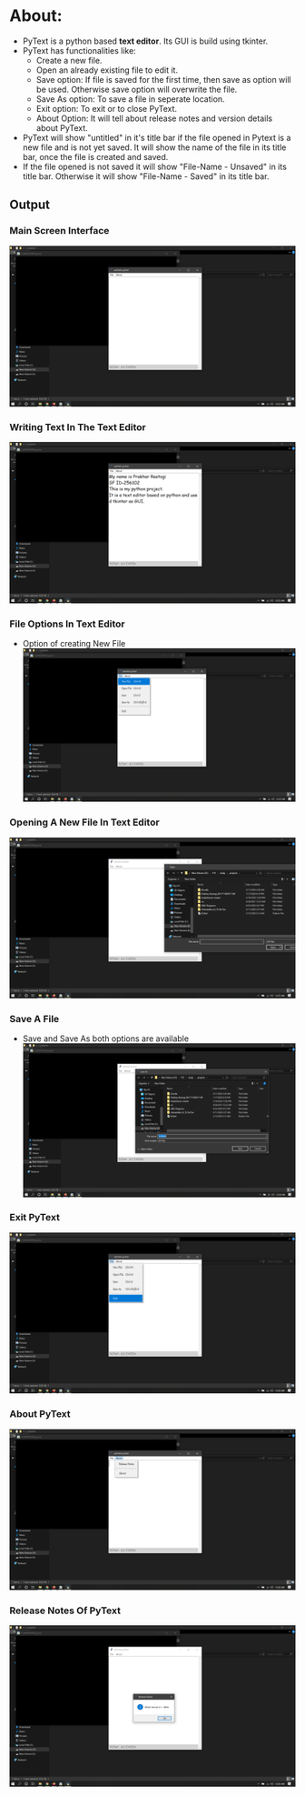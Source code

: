 # About:
* PyText is a python based **text editor**. Its GUI is build using tkinter.
* PyText has functionalities like: 
  * Create a new file.
  * Open an already existing file to edit it.
  * Save option: If file is saved for the first time, then save as option will be used. Otherwise save option will overwrite the file.
  * Save As option: To save a file in seperate location.
  * Exit option: To exit or to close PyText.
  * About Option: It will tell about release notes and version details about PyText.
* PyText will show "untitled" in it's title bar if the file opened in Pytext is a new file and is not yet saved. It will show the name of the file in its title bar, once the file is created and saved. 
* If the file opened is not saved it will show "File-Name - Unsaved" in its title bar. Otherwise it will show "File-Name - Saved" in its title bar.
## Output
### Main Screen Interface
![alt text](https://github.com/PrakharRastogi123/Python_Project_256102/blob/main/Output_ScreenShots/ss%20(1).png)
### Writing Text In The Text Editor
![alt text](https://github.com/PrakharRastogi123/Python_Project_256102/blob/main/Output_ScreenShots/ss%20(2).png)
### File Options In Text Editor
* Option of creating New File
![alt text](https://github.com/PrakharRastogi123/Python_Project_256102/blob/main/Output_ScreenShots/ss%20(3).png)
### Opening A New File In Text Editor
![alt text](https://github.com/PrakharRastogi123/Python_Project_256102/blob/main/Output_ScreenShots/ss%20(4).png)
### Save A File
* Save and Save As both options are available
![alt text](https://github.com/PrakharRastogi123/Python_Project_256102/blob/main/Output_ScreenShots/ss%20(8).png)
### Exit PyText
![alt text](https://github.com/PrakharRastogi123/Python_Project_256102/blob/main/Output_ScreenShots/ss%20(7).png)
### About PyText
![alt text](https://github.com/PrakharRastogi123/Python_Project_256102/blob/main/Output_ScreenShots/ss%20(5).png)
### Release Notes Of PyText
![alt text](https://github.com/PrakharRastogi123/Python_Project_256102/blob/main/Output_ScreenShots/ss%20(6).png)
